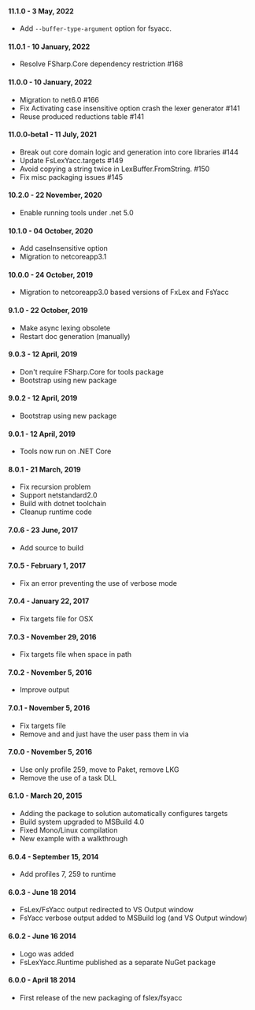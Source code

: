 #### 11.1.0 - 3 May, 2022
* Add `--buffer-type-argument` option for fsyacc.

#### 11.0.1 - 10 January, 2022
* Resolve FSharp.Core dependency restriction #168

#### 11.0.0 - 10 January, 2022
* Migration to net6.0 #166
* Fix Activating case insensitive option crash the lexer generator #141
* Reuse produced reductions table #141

#### 11.0.0-beta1 - 11 July, 2021
* Break out core domain logic and generation into core libraries #144
* Update FsLexYacc.targets #149
* Avoid copying a string twice in LexBuffer.FromString. #150
* Fix misc packaging issues #145

#### 10.2.0 - 22 November, 2020
* Enable running tools under .net 5.0

#### 10.1.0 - 04 October, 2020
* Add caseInsensitive option
* Migration to netcoreapp3.1

#### 10.0.0 - 24 October, 2019
* Migration to netcoreapp3.0 based versions of FxLex and FsYacc

#### 9.1.0 - 22 October, 2019
* Make async lexing obsolete
* Restart doc generation (manually)

#### 9.0.3 - 12 April, 2019
* Don't require FSharp.Core for tools package
* Bootstrap using new package

#### 9.0.2 - 12 April, 2019
* Bootstrap using new package

#### 9.0.1 - 12 April, 2019
* Tools now run on .NET Core

#### 8.0.1 - 21 March, 2019
* Fix recursion problem 
* Support netstandard2.0
* Build with dotnet toolchain
* Cleanup runtime code

#### 7.0.6 - 23 June, 2017
* Add source to build

#### 7.0.5 - February 1, 2017
* Fix an error preventing the use of verbose mode

#### 7.0.4 - January 22, 2017
* Fix targets file for OSX

#### 7.0.3 - November 29, 2016
* Fix targets file when space in path

#### 7.0.2 - November 5, 2016
* Improve output

#### 7.0.1 - November 5, 2016
* Fix targets file
* Remove <Open> and <Module> and just have the user pass them in via <OtherFlags>

#### 7.0.0 - November 5, 2016
* Use only profile 259, move to Paket, remove LKG
* Remove the use of a task DLL

#### 6.1.0 - March 20, 2015
* Adding the package to solution automatically configures targets
* Build system upgraded to MSBuild 4.0
* Fixed Mono/Linux compilation
* New example with a walkthrough

#### 6.0.4 - September 15, 2014
* Add profiles 7, 259 to runtime

#### 6.0.3 - June 18 2014
* FsLex/FsYacc output redirected to VS Output window
* FsYacc verbose output added to MSBuild log (and VS Output window)

#### 6.0.2 - June 16 2014
* Logo was added
* FsLexYacc.Runtime published as a separate NuGet package

#### 6.0.0 - April 18 2014
* First release of the new packaging of fslex/fsyacc
